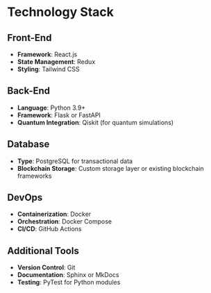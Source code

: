 # Technology Stack

## Front-End
- **Framework**: React.js
- **State Management**: Redux
- **Styling**: Tailwind CSS

## Back-End
- **Language**: Python 3.9+
- **Framework**: Flask or FastAPI
- **Quantum Integration**: Qiskit (for quantum simulations)

## Database
- **Type**: PostgreSQL for transactional data
- **Blockchain Storage**: Custom storage layer or existing blockchain frameworks

## DevOps
- **Containerization**: Docker
- **Orchestration**: Docker Compose
- **CI/CD**: GitHub Actions

## Additional Tools
- **Version Control**: Git
- **Documentation**: Sphinx or MkDocs
- **Testing**: PyTest for Python modules
